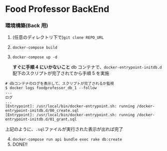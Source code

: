 # Food Professor BackEnd

### 環境構築(Back 用)

1. (任意のディレクトリ下で)`git clone REPO_URL`
2. `docker-compose build`
3. `docker-compose up -d`

   **すぐに手順 4 にいかないこと**
   db コンテナで、`docker-entrypoint-initdb.d`配下のスクリプトが完了されてから手順 5 を実施

```
# dbコンテナのログを表示して、スクリプトが完了されるか監視
$ docker logs foodprofessor_db_1 --follow
...
ログ
...
[Entrypoint]: /usr/local/bin/docker-entrypoint.sh: running /docker-entrypoint-initdb.d/00_create.sql
[Entrypoint]: /usr/local/bin/docker-entrypoint.sh: running /docker-entrypoint-initdb.d/01_grant.sql
```

上記のように、`.sql`ファイルが実行された表示が出れば完了

4. `docker-compose run api bundle exec rake db:create`
5. DONE!!